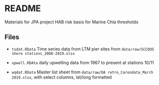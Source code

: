 # README

Materials for JPA project HAB risk basis for Marine Chla thresholds

## Files

* `tsdat.RData` Time series data from LTM pier sites from `data/raw/SCCOOS shore stations_2008-2019.xlsx`

* `upwell.RDAta` daily upwelling data from 1967 to present at stations 10/11 

* `wqdat.RData` Master list sheet from `data/raw/DA retro_Carondata_March 2019.xlsx`, with select columns, lat/long formatted

